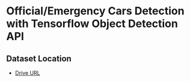 # Official/Emergency Cars Detection with Tensorflow Object Detection API

## Dataset Location
- <a href="https://drive.google.com/drive/folders/1PjtxHFanTHh_VA1D_ERazG6WWbLz3oFb?usp=sharing">Drive URL<a>
